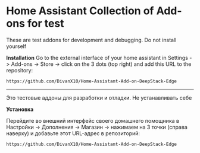 # Home Assistant Collection of Add-ons for test

These are test addons for development and debugging. Do not install yourself

**Installation**
Go to the external interface of your home assistant in Settings -> Add-ons -> Store -> click on the 3 dots (top right) and add this URL to the repository:

```
https://github.com/DivanX10/Home-Assistant-Add-on-DeepStack-Edge
```

---------
Это тестовые аддоны для разработки и отладки. Не устанавливать себе


**Установка**

Перейдите во внешний интерфейс своего домашнего помощника в Настройки -> Дополнения -> Магазин -> нажимаем на 3 точки (справа наверху) и добавьте этот URL-адрес в репозиторий:

```
https://github.com/DivanX10/Home-Assistant-Add-on-DeepStack-Edge
```
